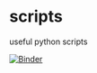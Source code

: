 # scripts
useful python scripts

[![Binder](https://mybinder.org/badge_logo.svg)](https://mybinder.org/v2/gh/ssp24/scripts/main)
